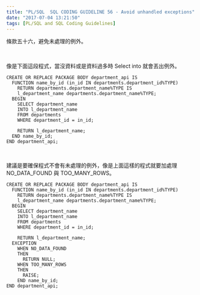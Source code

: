 ```yaml
---
title: "PL/SQL  SQL CODING GUIDELINE 56 - Avoid unhandled exceptions"
date: "2017-07-04 13:21:50"
tags: [PL/SQL and SQL Coding Guidelines]
---
```



條款五十六，避免未處理的例外。

<!-- More -->

<br/>


像是下面這段程式，當沒資料或是資料過多時 Select into 就會丟出例外。  

```plsql
CREATE OR REPLACE PACKAGE BODY department_api IS 
  FUNCTION name_by_id (in_id IN departments.department_id%TYPE) 
    RETURN departments.department_name%TYPE IS 
    l_department_name departments.department_name%TYPE; 
  BEGIN 
    SELECT department_name 
    INTO l_department_name 
    FROM departments 
    WHERE department_id = in_id; 

    RETURN l_department_name; 
  END name_by_id; 
END department_api;
```

<br/>


建議是要確保程式不會有未處理的例外，像是上面這樣的程式就要加處理 NO_DATA_FOUND 與 TOO_MANY_ROWS。  

```plsql
CREATE OR REPLACE PACKAGE BODY department_api IS 
  FUNCTION name_by_id (in_id IN departments.department_id%TYPE) 
    RETURN departments.department_name%TYPE IS 
    l_department_name departments.department_name%TYPE; 
  BEGIN 
    SELECT department_name 
    INTO l_department_name 
    FROM departments 
    WHERE department_id = in_id; 

    RETURN l_department_name; 
  EXCEPTION 
    WHEN NO_DATA_FOUND 
    THEN 
      RETURN NULL; 
    WHEN TOO_MANY_ROWS 
    THEN 
      RAISE; 
    END name_by_id; 
END department_api;
```
